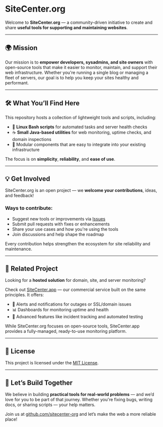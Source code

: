 # SiteCenter.org

Welcome to **SiteCenter.org** — a community-driven initiative to create and share **useful tools for supporting and maintaining websites**.

---

## 🌍 Mission

Our mission is to **empower developers, sysadmins, and site owners** with open-source tools that make it easier to monitor, maintain, and support their web infrastructure. Whether you're running a single blog or managing a fleet of servers, our goal is to help you keep your sites healthy and performant.

---

## 🛠️ What You’ll Find Here

This repository hosts a collection of lightweight tools and scripts, including:

- 🔧 **Linux Bash scripts** for automated tasks and server health checks  
- ☕ **Small Java-based utilities** for web monitoring, uptime checks, and domain inspections  
- 🧩 Modular components that are easy to integrate into your existing infrastructure

The focus is on **simplicity**, **reliability**, and **ease of use**.

---

## 💡 Get Involved

SiteCenter.org is an open project — we **welcome your contributions**, ideas, and feedback!

### Ways to contribute:

- Suggest new tools or improvements via [Issues](https://github.com/sitecenter-org/linux/issues)
- Submit pull requests with fixes or enhancements
- Share your use cases and how you're using the tools
- Join discussions and help shape the roadmap

Every contribution helps strengthen the ecosystem for site reliability and maintenance.

---

## 🔗 Related Project

Looking for a **hosted solution** for domain, site, and server monitoring?

Check out [SiteCenter.app](https://sitecenter.app) — our commercial service built on the same principles. It offers:

- 🔔 Alerts and notifications for outages or SSL/domain issues
- 📊 Dashboards for monitoring uptime and health
- 🧪 Advanced features like incident tracking and automated testing

While SiteCenter.org focuses on open-source tools, SiteCenter.app provides a fully-managed, ready-to-use monitoring platform.

---

## 📄 License

This project is licensed under the [MIT License](LICENSE).

---

## 🤝 Let’s Build Together

We believe in building **practical tools for real-world problems** — and we’d love for you to be part of that journey. Whether you're fixing bugs, writing docs, or sharing scripts — your help matters.

Join us at [github.com/sitecenter-org](https://github.com/sitecenter-org) and let’s make the web a more reliable place!

<!--

**Here are some ideas to get you started:**

🙋‍♀️ A short introduction - what is your organization all about?
🌈 Contribution guidelines - how can the community get involved?
👩‍💻 Useful resources - where can the community find your docs? Is there anything else the community should know?
🍿 Fun facts - what does your team eat for breakfast?
🧙 Remember, you can do mighty things with the power of [Markdown](https://docs.github.com/github/writing-on-github/getting-started-with-writing-and-formatting-on-github/basic-writing-and-formatting-syntax)
-->
